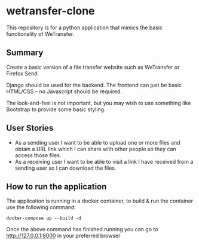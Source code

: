 # wetransfer-clone

This repository is for a python application that mimics the basic functionality of WeTransfer.


## Summary

Create a basic version of a file transfer website such as WeTransfer or Firefox Send.

Django should be used for the backend. The frontend can just be basic HTML/CSS – no Javascript should be required.

The look-and-feel is not important, but you may wish to use something like Bootstrap to provide some basic styling.


## User Stories

- As a sending user I want to be able to upload one or more files and obtain a URL link which I can share with other people so they can access those files.
- As a receiving user I want to be able to visit a link I have received from a sending user so I can download the files.



## How to run the application

The application is running in a docker container, to build & run the container use the following command:

`docker-compose up --build -d`

Once the above command has finished running you can go to http://127.0.0.1:8000 in your preferred browser